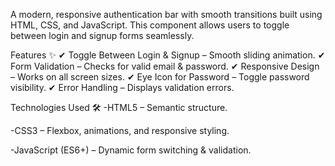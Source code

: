 A modern, responsive authentication bar with smooth transitions built using HTML, CSS, and JavaScript. This component allows users to toggle between login and signup forms seamlessly.

Features ✨
✔ Toggle Between Login & Signup – Smooth sliding animation.
✔ Form Validation – Checks for valid email & password.
✔ Responsive Design – Works on all screen sizes.
✔ Eye Icon for Password – Toggle password visibility.
✔ Error Handling – Displays validation errors.

Technologies Used 🛠️
 -HTML5 – Semantic structure.

-CSS3 – Flexbox, animations, and responsive styling.

-JavaScript (ES6+) – Dynamic form switching & validation.
